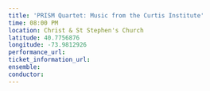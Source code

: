 ```yaml
---
title: 'PRISM Quartet: Music from the Curtis Institute'
time: 08:00 PM
location: Christ & St Stephen's Church
latitude: 40.7756876
longitude: -73.9812926
performance_url: 
ticket_information_url: 
ensemble: 
conductor: 
---
```

